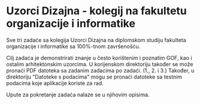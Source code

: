 # Uzorci Dizajna - kolegij na fakultetu organizacije i informatike
Sve tri zadaće sa kolegija Uzorci Dizajna na diplomskom studiju fakulteta organizacije i informatike sa 100%-tnom završenošću.

Cilj zadaća je demonstrirati znanje u često korištenim i poznatim GOF, kao i ostalim arhitektonskim uzorcima.
U korijenskom direktoriju također se može pronaći PDF datoteka sa zadanim zadacima po zadaći. (1., 2. i 3.)
Također, u direktoriju "Datoteke s podacima" mogu se pronaći datoteke sa testnim podacima koje aplikacije koriste za rad.

Upute za pokretanje zadaća nalaze se u njihovim opisima.
